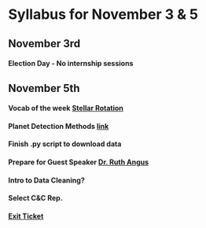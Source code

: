# Syllabus for November 3 & 5


## November 3rd
#### Election Day - No internship sessions



## November 5th
#### Vocab of the week [Stellar Rotation](https://docs.google.com/presentation/d/1O0J19b3U33OMi2EFaC6E0e_QQhiLYR41N3tgTyBvKTg/edit?usp=sharing)
#### Planet Detection Methods [link](https://exoplanets.nasa.gov/tess/)
#### Finish .py script to download data
#### Prepare for Guest Speaker [Dr. Ruth Angus](https://ruthangus.github.io)
#### Intro to Data Cleaning?
#### Select C&C Rep.
#### [Exit Ticket](https://docs.google.com/forms/d/e/1FAIpQLSfhexyVY226Fo7eyEtHve_MwAFkbjSh_eVrbftjhPyLBquDqQ/viewform?usp=sf_link)
